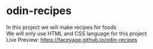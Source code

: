 # odin-recipes
In this project we will make recipes for foods  
We will only use HTML and CSS language for this project  
Live Preview: https://faceyage.github.io/odin-recipes
